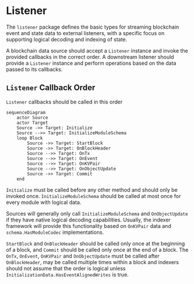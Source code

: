 # Listener

The `listener` package defines the basic types for streaming blockchain event and state data to external listeners, with a specific focus on supporting logical decoding and indexing of state.

A blockchain data source should accept a `Listener` instance and invoke the provided callbacks in the correct order. A downstream listener should provide a `Listener` instance and perform  operations based on the data passed to its callbacks.

## `Listener` Callback Order

`Listener` callbacks should be called in this order

```mermaid
sequenceDiagram
    actor Source
    actor Target    
    Source ->> Target: Initialize
    Source -->> Target: InitializeModuleSchema
    loop Block
        Source ->> Target: StartBlock
        Source ->> Target: OnBlockHeader
        Source -->> Target: OnTx
        Source -->> Target: OnEvent
        Source -->> Target: OnKVPair
        Source -->> Target: OnObjectUpdate
        Source ->> Target: Commit
    end
```

`Initialize` must be called before any other method and should only be invoked once. `InitializeModuleSchema` should be called at most once for every module with logical data.

Sources will generally only call `InitializeModuleSchema` and `OnObjectUpdate` if they have native logical decoding capabilities. Usually, the indexer framework will provide this functionality based on `OnKVPair` data and `schema.HasModuleCodec` implementations.

`StartBlock` and `OnBlockHeader` should be called only once at the beginning of a block, and `Commit` should be called only once at the end of a block. The `OnTx`, `OnEvent`, `OnKVPair` and `OnObjectUpdate` must be called after `OnBlockHeader`, may be called multiple times within a block and indexers should not assume that the order is logical unless `InitializationData.HasEventAlignedWrites` is true. 
